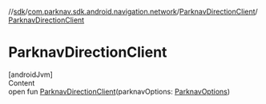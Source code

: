 //[sdk](../../../index.md)/[com.parknav.sdk.android.navigation.network](../index.md)/[ParknavDirectionClient](index.md)/[ParknavDirectionClient](-parknav-direction-client.md)



# ParknavDirectionClient  
[androidJvm]  
Content  
open fun [ParknavDirectionClient](-parknav-direction-client.md)(parknavOptions: [ParknavOptions](../../com.parknav.sdk.android.navigation.util/-parknav-options/index.md))  




